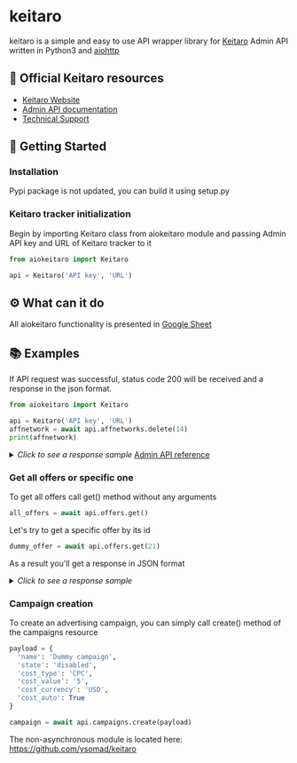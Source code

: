 # keitaro

keitaro is a simple and easy to use API wrapper library for [Keitaro](https://keitaro.io/) Admin API written in Python3 and [aiohttp](https://pypi.org/project/aiohttp/)

## 📄 Official Keitaro resources

-   [Keitaro Website](https://keitaro.io/)
-   [Admin API documentation](https://admin-api.docs.keitaro.io/)
-   [Technical Support](https://t.me/keitarobot)

## 📖 Getting Started

### Installation

Pypi package is not updated, you can build it using setup.py

### Keitaro tracker initialization

Begin by importing Keitaro class from aiokeitaro module and passing Admin API key and URL of Keitaro tracker to it

```python
from aiokeitaro import Keitaro

api = Keitaro('API key', 'URL')
```

## ⚙ What can it do

All aiokeitaro functionality is presented in [Google Sheet](https://docs.google.com/spreadsheets/d/1XqRT8XuUG3XfI8GnJMfEKezJmI_3_MllDNermPeUCqA/edit#gid=0)

## 📚 Examples

If API request was successful, status code 200 will be received and a response in the json format.

```python
from aiokeitaro import Keitaro

api = Keitaro('API key', 'URL')
affnetwork = await api.affnetworks.delete(14)
print(affnetwork)
```

<details>
  <summary>
    <i>Click to see a response sample</i>
    <a href="https://admin-api.docs.keitaro.io/#tag/Affiliate-Networks/paths/~1affiliate_networks~1{id}/delete">
    Admin API reference</a>
  </summary>
  <p>
    {
      "id": 14,
      "name": "string",
      "postback_url": "string",
      "offer_param": "string",
      "state": "string",
      "template_name": "string",
      "notes": "string",
      "pull_api_options": "string",
      "created_at": "string",
      "updated_at": "string",
      "offers": "string"
    }
  </p>
</details>

### Get all offers or specific one

To get all offers call get() method without any arguments

```python
all_offers = await api.offers.get()
```

Let's try to get a specific offer by its id

```python
dummy_offer = await api.offers.get(21)
```

As a result you'll get a response in JSON format

<details>
  <summary>
    <i>Click to see a response sample</i>
  </summary>
  <p>
    [
      {
      "id": 21,
      "name": "string",
      "group_id": 0,
      "action_type": "string",
      "action_payload": "string",
      "action_options": [],
      "affiliate_network_id": 0,
      "payout_value": 0,
      "payout_currency": "string",
      "payout_type": "string",
      "state": "string",
      "created_at": {},
      "updated_at": {},
      "payout_auto": true,
      "payout_upsell": true,
      "country": [],
      "notes": "string",
      "affiliate_network": "string",
      "archive": "string",
      "local_path": "string",
      "preview_path": "string"
      }
    ]
  </p>
</details>

### Campaign creation

To create an advertising campaign, you can simply call create() method of the campaigns resource

```python
payload = {
  'name': 'Dummy campaign',
  'state': 'disabled',
  'cost_type': 'CPC',
  'cost_value': '5',
  'cost_currency': 'USD',
  'cost_auto': True
}

campaign = await api.campaigns.create(payload)
```

The non-asynchronous module is located here: https://github.com/ysomad/keitaro
